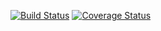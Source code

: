 [![Build Status](https://travis-ci.org/oklahomer/go-minesweeper.svg?branch=master)](https://travis-ci.org/oklahomer/go-minesweeper)
[![Coverage Status](https://coveralls.io/repos/github/oklahomer/go-minesweeper/badge.svg?branch=master)](https://coveralls.io/github/oklahomer/go-minesweeper?branch=master)
